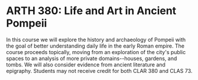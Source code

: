 # ARTH 380: Life and Art in Ancient Pompeii

In this course we will explore the history and archaeology of Pompeii with the goal of better understanding daily life in the early Roman empire. The course proceeds topically, moving from an exploration of the city's public spaces to an analysis of more private domains--houses, gardens, and tombs. We will also consider evidence from ancient literature and epigraphy. Students may not receive credit for both CLAR 380 and CLAS 73.